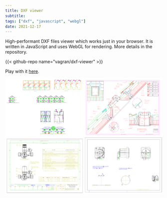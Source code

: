 ```yaml
---
title: DXF viewer
subtitle:
tags: ["dxf", "javascript", "webgl"]
date: 2021-12-17
---
```


High-performant DXF files viewer which works just in your browser. It is written in 
JavaScript and uses WebGL for rendering. More details in the repository.

{{< github-repo name="vagran/dxf-viewer" >}}

Play with it [here](https://vagran.github.io/dxf-viewer-example/).

<!--more-->

![Samples](./images/samples.png)